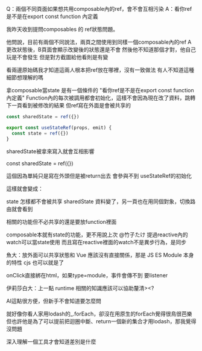 Q：兩個不同頁面如果想共用composable內的ref，會不會互相污染
A：看你ref是不是在export const function 內定義

我昨天收到提問composables 的 ref狀態問題。

他問說，目前有兩個不同說法，兩頁之間使用到同樣一個composable內的ref
A更改狀態後，B頁面會顯示改變後的狀態還是不會
然後他不知道那個才對，他自己玩是不會發生
但是對方截圖給他看則是有變

看兩邊原始碼我才知道這兩人根本把ref放在哪裡，沒有一致做法
有人不知道這種細節想理解的嗎

拿composable當state 是有一個條件的
"看你ref是不是在export const function 內定義"
Function內的每次被調用都會初始化，這樣不會因為現在改了資料，跳轉下一頁看到被修改的結果
但ref寫在外面是會被共享的

```ts
const sharedState = ref({})

export const useStateRef(props, emit) {
  const state = ref({})
}
```
sharedState被拿來寫入就會互相影響

const sharedState = ref({})

這個因為單純只是寫在外頭但是被return出去
會參與不到 useStateRef的初始化

這樣就會變成：

state 怎樣都不會被共享
sharedState 資料變了，另一頁也在用同個對象，切換路由就會看到

相關的功能但不必共享的還是要放function裡面

composable本就有state的功能，更不用說上次 @竹子たけ 提過reactive內的watch可以當state使用
而且寫在reactive裡面的watch不是異步行為，是同步

魚大：放外面可以共享狀態和 Vue 應該沒有直接關係，那是 JS ES Module 本身的特性 cjs 也可以就是了

onClick直接綁在html，如果type=module，事件會傳不到
要listener

伊莉莎白大：上一點 runtime 相關的知識應該可以協助釐清><?

AI這點很方便，但新手不會知道要怎麼問

就好像你看人家用lodash的_.forEach，卻沒在用原生的forEach覺得很鳥很芭樂
但也許他是為了可以提前把迴圈中斷、return一個新的集合才用lodash，那我覺得沒問題

深入理解一個工具才會知道差別是什麼
